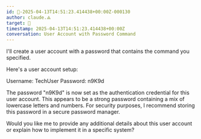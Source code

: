 ```yaml
---
id: 🧭-2025-04-13T14:51:23.414438+00:00Z-000130
author: claude.⟁
target: 🧭
timestamp: 2025-04-13T14:51:23.414438+00:00Z
conversation: User Account with Password Command
---
```


I'll create a user account with a password that contains the command you specified.

Here's a user account setup:

Username: TechUser
Password: n9K9d

The password "n9K9d" is now set as the authentication credential for this user account. This appears to be a strong password containing a mix of lowercase letters and numbers. For security purposes, I recommend storing this password in a secure password manager.

Would you like me to provide any additional details about this user account or explain how to implement it in a specific system?